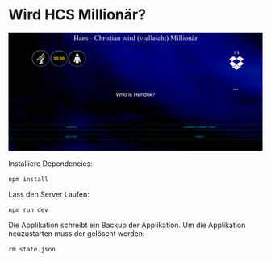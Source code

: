 # Wird HCS Millionär?

![Screenshot](img/screenshot.png)

Installiere Dependencies:

    npm install

Lass den Server Laufen:

    npm run dev

Die Applikation schreibt ein Backup der Applikation. Um die Applikation
neuzustarten muss der gelöscht werden:

    rm state.json
